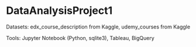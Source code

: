 # DataAnalysisProject1

Datasets:
edx_course_description from Kaggle, 
udemy_courses from Kaggle

Tools:
Jupyter Notebook (Python, sqlite3), 
Tableau, 
BigQuery

